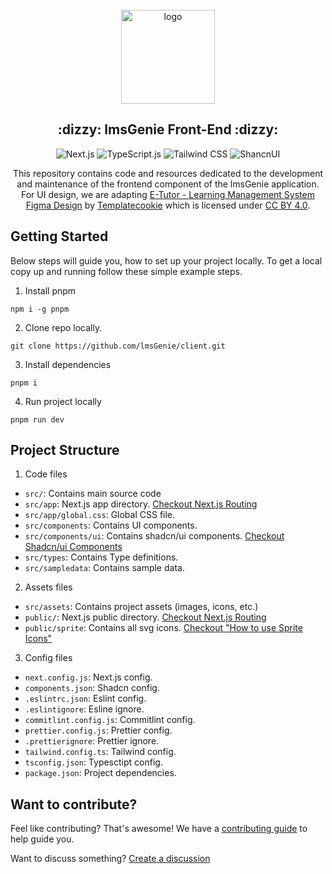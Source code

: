 <div align="center">
  <br>
  <img alt="logo" src="https://github.com/lmsGenie/client/assets/43786036/fda77759-f5dc-4578-b4b0-9417bedc3957" width="150"/>
  <h2> :dizzy: lmsGenie Front-End :dizzy:</h2>
  
![Next.js](https://img.shields.io/badge/next%20js-000000?style=for-the-badge&logo=nextdotjs&logoColor=white)
![TypeScript.js](https://img.shields.io/badge/TypeScript-007ACC?style=for-the-badge&logo=typescript&logoColor=white)
![Tailwind CSS](https://img.shields.io/badge/Tailwind_CSS-38B2AC?style=for-the-badge&logo=tailwind-css&logoColor=white)
![ShancnUI](https://img.shields.io/badge/Shadcn/ui-black)

This repository contains code and resources dedicated to the development and maintenance of the frontend component of the lmsGenie application. For UI design, we are adapting [E-Tutor - Learning Management System Figma Design](https://www.figma.com/community/file/1271304360859402063/e-tutor-learning-management-system-community) by [Templatecookie](https://www.figma.com/@templatecookie) which is licensed under [CC BY 4.0](https://creativecommons.org/licenses/by/4.0/).

</div>

## Getting Started

Below steps will guide you, how to set up your project locally. To get a local copy up and running follow these simple example steps.

1. Install pnpm

```
npm i -g pnpm
```

2. Clone repo locally.

```
git clone https://github.com/lmsGenie/client.git
```

3. Install dependencies

```
pnpm i
```

4. Run project locally

```
pnpm run dev
```

## Project Structure

1. Code files

- `src/`: Contains main source code
- `src/app`: Next.js app directory. [Checkout Next.js Routing](https://nextjs.org/docs/app/building-your-application/routing)
- `src/app/global.css`: Global CSS file.
- `src/components`: Contains UI components.
- `src/components/ui`: Contains shadcn/ui components. [Checkout Shadcn/ui Components](https://ui.shadcn.com/docs/components/accordion)
- `src/types`: Contains Type definitions.
- `src/sampledata`: Contains sample data.

2. Assets files

- `src/assets`: Contains project assets (images, icons, etc.)
- `public/`: Next.js public directory. [Checkout Next.js Routing](https://nextjs.org/docs/app/building-your-application/routing)
- `public/sprite`: Contains all svg icons. [Checkout "How to use Sprite Icons"](https://github.com/orgs/lmsGenie/discussions/41#discussioncomment-7049981)

3. Config files

- `next.config.js`: Next.js config.
- `components.json`: Shadcn config.
- `.eslintrc.json`: Eslint config.
- `.eslintignore`: Esline ignore.
- `commitlint.config.js`: Commitlint config.
- `prettier.config.js`: Prettier config.
- `.prettierignore`: Prettier ignore.
- `tailwind.config.ts`: Tailwind config.
- `tsconfig.json`: Typesctipt config.
- `package.json`: Project dependencies.

## Want to contribute?

Feel like contributing? That's awesome! We have a [contributing guide](.github/CONTRIBUTING.md) to help guide you.

Want to discuss something? [Create a discussion](https://github.com/orgs/lmsGenie/discussions/new/choose)
